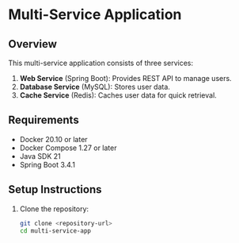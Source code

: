 # Multi-Service Application

## Overview

This multi-service application consists of three services:

1. **Web Service** (Spring Boot): Provides REST API to manage users.
2. **Database Service** (MySQL): Stores user data.
3. **Cache Service** (Redis): Caches user data for quick retrieval.

## Requirements

- Docker 20.10 or later
- Docker Compose 1.27 or later
- Java SDK 21
- Spring Boot 3.4.1

## Setup Instructions

1. Clone the repository:
   ```bash
   git clone <repository-url>
   cd multi-service-app
